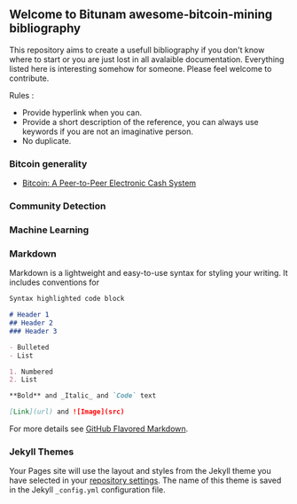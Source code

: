 ## Welcome to Bitunam awesome-bitcoin-mining bibliography

This repository aims to create a usefull bibliography if you don't know where to start or you are just lost in all avalaible documentation. Everything listed here is interesting somehow for someone. Please feel welcome to contribute.  
  
Rules :  
- Provide hyperlink when you can.
- Provide a short description of the reference, you can always use keywords if you are not an imaginative person.
- No duplicate.


### Bitcoin generality 
- [Bitcoin: A Peer-to-Peer Electronic Cash System](https://bitcoin.org/bitcoin.pdf)

### Community Detection


### Machine Learning 



### Markdown

Markdown is a lightweight and easy-to-use syntax for styling your writing. It includes conventions for

```markdown
Syntax highlighted code block

# Header 1
## Header 2
### Header 3

- Bulleted
- List

1. Numbered
2. List

**Bold** and _Italic_ and `Code` text

[Link](url) and ![Image](src)
```

For more details see [GitHub Flavored Markdown](https://guides.github.com/features/mastering-markdown/).

### Jekyll Themes

Your Pages site will use the layout and styles from the Jekyll theme you have selected in your [repository settings](https://github.com/Rheotab/awesome-bitcoin-mining/settings). The name of this theme is saved in the Jekyll `_config.yml` configuration file.


